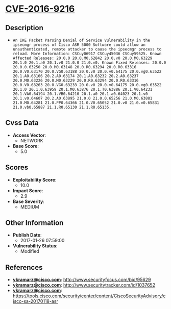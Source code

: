 
# [CVE-2016-9216](http://www.securityfocus.com/bid/95629)

## Description

- `An IKE Packet Parsing Denial of Service Vulnerability in the ipsecmgr process of Cisco ASR 5000 Software could allow an unauthenticated, remote attacker to cause the ipsecmgr process to reload. More Information: CSCuy06917 CSCuy45036 CSCuy59525. Known Affected Releases: 20.0.0 20.0.M0.62842 20.0.v0 20.0.M0.63229 20.1.0 20.1.a0 20.1.v0 21.0.0 21.0.v0. Known Fixed Releases: 20.0.0 20.0.0.63250 20.0.M0.63148 20.0.R0.63294 20.0.R0.63316 20.0.V0.63170 20.0.VG0.63188 20.0.v0 20.0.v0.64175 20.0.vg0.63522 20.1.A0.63166 20.2.A0.63174 20.1.A0.63232 20.2.A0.63237 20.0.M0.63226 20.0.M0.63229 20.0.R0.63294 20.0.R0.63316 20.0.V0.63263 20.0.VG0.63233 20.0.v0 20.0.v0.64175 20.0.vg0.63522 20.1.0 20.1.0.63959 20.1.M0.63876 20.1.T0.63886 20.1.V0.64231 20.1.VA0.64194 20.1.VB0.64210 20.1.a0 20.1.a0.64023 20.1.v0 20.1.v0.64607 20.2.A0.63895 21.0.0 21.0.0.65256 21.0.M0.63881 21.0.M0.64281 21.0.PP0.64366 21.0.V0.65052 21.0.v0 21.0.v0.65831 21.0.vb0.65887 21.1.R0.65130 21.1.R0.65135.`

## Cvss Data

- **Access Vector**:
  - NETWORK
- **Base Score**:
  - 5.0

## Scores

- **Exploitability Score**:
  - 10.0
- **Impact Score**:
  - 2.9
- **Base Severity**:
  - MEDIUM

## Other Information

- **Publish Date**:
  - 2017-01-26 07:59:00
- **Vulnerability Status**:
  - Modified

## References

- **ykramarz@cisco.com**: http://www.securityfocus.com/bid/95629
- **ykramarz@cisco.com**: http://www.securitytracker.com/id/1037652
- **ykramarz@cisco.com**: https://tools.cisco.com/security/center/content/CiscoSecurityAdvisory/cisco-sa-20170118-asr
